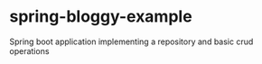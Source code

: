 # spring-bloggy-example
Spring boot application implementing a repository and basic crud operations
